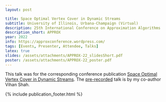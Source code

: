 ```yaml
---
layout: post

title: Space Optimal Vertex Cover in Dynamic Streams
subtitle: University of Illinois, Urbana-Champaign (Virtual)
description: 25th International Conference on Approximation Algorithms for Combinatorial Optimization Problems
description_short: APPROX
year: 2022
info: https://approxconference.wordpress.com/
tags: [Events, Presenter, Attendee, Talks]
latex: true
slides: /assets/attachments/APPROX-22_slidesShort.pdf
poster: /assets/attachments/APPROX-22_poster.pdf
---
```

This talk was for the corresponding conference publication [Space Optimal Vertex Cover in Dynamic Streams](/publication-Space-Optimal-Vertex-Cover-in-Dynamic-Streams). The [pre-recorded](https://www.youtube.com/watch?v=-X1QakTbjHs) talk is by my co-author Vihan Shah.


{% include publication_footer.html %}